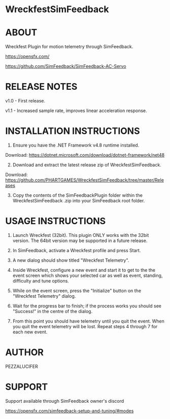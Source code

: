 # WreckfestSimFeedback


ABOUT
=====
Wreckfest Plugin for motion telemetry through SimFeedback.

https://opensfx.com/

https://github.com/SimFeedback/SimFeedback-AC-Servo


RELEASE NOTES
=============
v1.0 - First release.

v1.1 - Increased sample rate, improves linear acceleration response.

INSTALLATION INSTRUCTIONS 
=========================

1. Ensure you have the .NET Framework v4.8 runtime installed.

Download: https://dotnet.microsoft.com/download/dotnet-framework/net48

2. Download and extract the latest release zip of WreckfestSimFeedback.

Download: https://github.com/PHARTGAMES/WreckfestSimFeedback/tree/master/Releases

3. Copy the contents of the SimFeedbackPlugin folder within the WreckfestSimFeedback .zip into your SimFeedback root folder.


USAGE INSTRUCTIONS 
==================

1. Launch Wreckfest (32bit). This plugin ONLY works with the 32bit version. The 64bit version may be supported in a future release.

2. In SimFeedback, activate a Wreckfest profile and press Start.

3. A new dialog should show titled "Wreckfest Telemetry".

4. Inside Wreckfest, configure a new event and start it to get to the the event screen which shows your selected car as well as event, standing, difficulty and tune options.

5. While on the event screen, press the "Initialize" button on the "Wreckfest Telemetry" dialog.

6. Wait for the progress bar to finish; if the process works you should see "Success!" in the centre of the dialog.

7. From this point you should have telemetry until you quit the event. When you quit the event telemetry will be lost. Repeat steps 4 through 7 for each new event.


AUTHOR
======

PEZZALUCIFER


SUPPORT
=======

Support available through SimFeedback owner's discord

https://opensfx.com/simfeedback-setup-and-tuning/#modes
